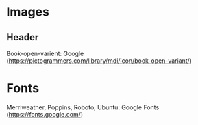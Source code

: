 # Images
## Header
Book-open-varient: Google (https://pictogrammers.com/library/mdi/icon/book-open-variant/)

# Fonts
Merriweather, Poppins, Roboto, Ubuntu: Google Fonts (https://fonts.google.com/)